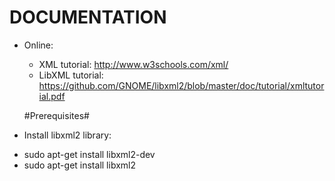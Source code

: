 DOCUMENTATION
=============

- Online:
  * XML tutorial: http://www.w3schools.com/xml/
  * LibXML tutorial: https://github.com/GNOME/libxml2/blob/master/doc/tutorial/xmltutorial.pdf
  
  #Prerequisites#
- Install libxml2 library:
 * sudo apt-get install libxml2-dev
 * sudo apt-get install libxml2
  
